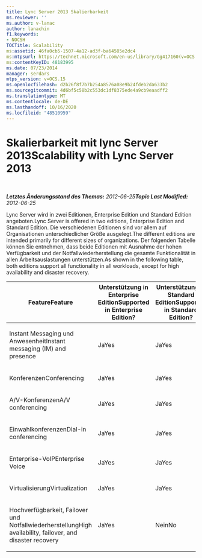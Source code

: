 ```yaml
---
title: Lync Server 2013 Skalierbarkeit
ms.reviewer: ''
ms.author: v-lanac
author: lanachin
f1.keywords:
- NOCSH
TOCTitle: Scalability
ms:assetid: 46fa0cb5-1507-4a12-ad3f-ba64585e2dc4
ms:mtpsurl: https://technet.microsoft.com/en-us/library/Gg417160(v=OCS.15)
ms:contentKeyID: 48183995
ms.date: 07/23/2014
manager: serdars
mtps_version: v=OCS.15
ms.openlocfilehash: d2b26f8f7b7b254a8576a08e9b24fdeb2da633b2
ms.sourcegitcommit: 4d6bf5c58b2c553dc1df8375ede4a9cb9eaadff2
ms.translationtype: MT
ms.contentlocale: de-DE
ms.lasthandoff: 10/16/2020
ms.locfileid: "48510959"
---
```

# <a name="scalability-with-lync-server-2013"></a><span data-ttu-id="ee27f-102">Skalierbarkeit mit lync Server 2013</span><span class="sxs-lookup"><span data-stu-id="ee27f-102">Scalability with Lync Server 2013</span></span>

<div data-xmlns="http://www.w3.org/1999/xhtml">

<div class="topic" data-xmlns="http://www.w3.org/1999/xhtml" data-msxsl="urn:schemas-microsoft-com:xslt" data-cs="https://msdn.microsoft.com/">

<div data-asp="https://msdn2.microsoft.com/asp">



</div>

<div id="mainSection">

<div id="mainBody">

<span> </span>

<span data-ttu-id="ee27f-103">_**Letztes Änderungsstand des Themas:** 2012-06-25_</span><span class="sxs-lookup"><span data-stu-id="ee27f-103">_**Topic Last Modified:** 2012-06-25_</span></span>

<span data-ttu-id="ee27f-104">Lync Server wird in zwei Editionen, Enterprise Edition und Standard Edition angeboten.</span><span class="sxs-lookup"><span data-stu-id="ee27f-104">Lync Server is offered in two editions, Enterprise Edition and Standard Edition.</span></span> <span data-ttu-id="ee27f-105">Die verschiedenen Editionen sind vor allem auf Organisationen unterschiedlicher Größe ausgelegt.</span><span class="sxs-lookup"><span data-stu-id="ee27f-105">The different editions are intended primarily for different sizes of organizations.</span></span> <span data-ttu-id="ee27f-106">Der folgenden Tabelle können Sie entnehmen, dass beide Editionen mit Ausnahme der hohen Verfügbarkeit und der Notfallwiederherstellung die gesamte Funktionalität in allen Arbeitsauslastungen unterstützen.</span><span class="sxs-lookup"><span data-stu-id="ee27f-106">As shown in the following table, both editions support all functionality in all workloads, except for high availability and disaster recovery.</span></span>


<table>
<colgroup>
<col style="width: 33%" />
<col style="width: 33%" />
<col style="width: 33%" />
</colgroup>
<thead>
<tr class="header">
<th><span data-ttu-id="ee27f-107">Feature</span><span class="sxs-lookup"><span data-stu-id="ee27f-107">Feature</span></span></th>
<th><span data-ttu-id="ee27f-108">Unterstützung in Enterprise Edition</span><span class="sxs-lookup"><span data-stu-id="ee27f-108">Supported in Enterprise Edition?</span></span></th>
<th><span data-ttu-id="ee27f-109">Unterstützung in Standard Edition</span><span class="sxs-lookup"><span data-stu-id="ee27f-109">Supported in Standard Edition?</span></span></th>
</tr>
</thead>
<tbody>
<tr class="odd">
<td><p><span data-ttu-id="ee27f-110">Instant Messaging und Anwesenheit</span><span class="sxs-lookup"><span data-stu-id="ee27f-110">Instant messaging (IM) and presence</span></span></p></td>
<td><p><span data-ttu-id="ee27f-111">Ja</span><span class="sxs-lookup"><span data-stu-id="ee27f-111">Yes</span></span></p></td>
<td><p><span data-ttu-id="ee27f-112">Ja</span><span class="sxs-lookup"><span data-stu-id="ee27f-112">Yes</span></span></p></td>
</tr>
<tr class="even">
<td><p><span data-ttu-id="ee27f-113">Konferenzen</span><span class="sxs-lookup"><span data-stu-id="ee27f-113">Conferencing</span></span></p></td>
<td><p><span data-ttu-id="ee27f-114">Ja</span><span class="sxs-lookup"><span data-stu-id="ee27f-114">Yes</span></span></p></td>
<td><p><span data-ttu-id="ee27f-115">Ja</span><span class="sxs-lookup"><span data-stu-id="ee27f-115">Yes</span></span></p></td>
</tr>
<tr class="odd">
<td><p><span data-ttu-id="ee27f-116">A/V-Konferenzen</span><span class="sxs-lookup"><span data-stu-id="ee27f-116">A/V conferencing</span></span></p></td>
<td><p><span data-ttu-id="ee27f-117">Ja</span><span class="sxs-lookup"><span data-stu-id="ee27f-117">Yes</span></span></p></td>
<td><p><span data-ttu-id="ee27f-118">Ja</span><span class="sxs-lookup"><span data-stu-id="ee27f-118">Yes</span></span></p></td>
</tr>
<tr class="even">
<td><p><span data-ttu-id="ee27f-119">Einwahlkonferenzen</span><span class="sxs-lookup"><span data-stu-id="ee27f-119">Dial-in conferencing</span></span></p></td>
<td><p><span data-ttu-id="ee27f-120">Ja</span><span class="sxs-lookup"><span data-stu-id="ee27f-120">Yes</span></span></p></td>
<td><p><span data-ttu-id="ee27f-121">Ja</span><span class="sxs-lookup"><span data-stu-id="ee27f-121">Yes</span></span></p></td>
</tr>
<tr class="odd">
<td><p><span data-ttu-id="ee27f-122">Enterprise-VoIP</span><span class="sxs-lookup"><span data-stu-id="ee27f-122">Enterprise Voice</span></span></p></td>
<td><p><span data-ttu-id="ee27f-123">Ja</span><span class="sxs-lookup"><span data-stu-id="ee27f-123">Yes</span></span></p></td>
<td><p><span data-ttu-id="ee27f-124">Ja</span><span class="sxs-lookup"><span data-stu-id="ee27f-124">Yes</span></span></p></td>
</tr>
<tr class="even">
<td><p><span data-ttu-id="ee27f-125">Virtualisierung</span><span class="sxs-lookup"><span data-stu-id="ee27f-125">Virtualization</span></span></p></td>
<td><p><span data-ttu-id="ee27f-126">Ja</span><span class="sxs-lookup"><span data-stu-id="ee27f-126">Yes</span></span></p></td>
<td><p><span data-ttu-id="ee27f-127">Ja</span><span class="sxs-lookup"><span data-stu-id="ee27f-127">Yes</span></span></p></td>
</tr>
<tr class="odd">
<td><p><span data-ttu-id="ee27f-128">Hochverfügbarkeit, Failover und Notfallwiederherstellung</span><span class="sxs-lookup"><span data-stu-id="ee27f-128">High availability, failover, and disaster recovery</span></span></p></td>
<td><p><span data-ttu-id="ee27f-129">Ja</span><span class="sxs-lookup"><span data-stu-id="ee27f-129">Yes</span></span></p></td>
<td><p><span data-ttu-id="ee27f-130">Nein</span><span class="sxs-lookup"><span data-stu-id="ee27f-130">No</span></span></p></td>
</tr>
</tbody>
</table>


</div>

<span> </span>

</div>

</div>

</div>


